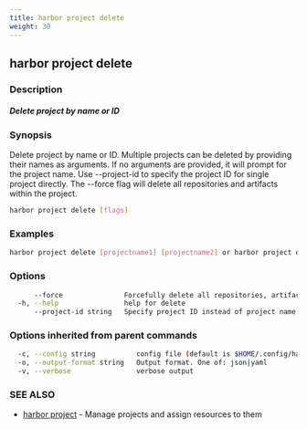 ```yaml
---
title: harbor project delete
weight: 30
---
```

## harbor project delete

### Description

##### Delete project by name or ID

### Synopsis

Delete project by name or ID. Multiple projects can be deleted by providing their names as arguments. If no arguments are provided, it will prompt for the project name. Use --project-id to specify the project ID for single project directly. The --force flag will delete all repositories and artifacts within the project.

```sh
harbor project delete [flags]
```

### Examples

```sh
harbor project delete [projectname1] [projectname2] or harbor project delete --project-id [projectid]
```

### Options

```sh
      --force               Forcefully delete all repositories, artifacts, and policies in the project. Use with extreme caution—this action is irreversible.
  -h, --help                help for delete
      --project-id string   Specify project ID instead of project name
```

### Options inherited from parent commands

```sh
  -c, --config string          config file (default is $HOME/.config/harbor-cli/config.yaml)
  -o, --output-format string   Output format. One of: json|yaml
  -v, --verbose                verbose output
```

### SEE ALSO

* [harbor project](harbor-project.md)	 - Manage projects and assign resources to them

